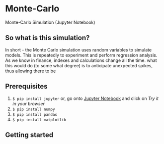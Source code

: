 # Monte-Carlo
Monte-Carlo Simulation (Jupyter Notebook)

## So what is this simulation?
In short - the Monte Carlo simulation uses random variables to simulate models. This is repeatedly to experiment and perform regression analysis. As we know in finance, indexes and calculations change all the time. what this would do (to some what degree) is to anticipate unexpected spikes, thus allowing there to be 

## Prerequisites 
1. ```$ pip install jupyter``` or, go onto [Jupyter Notebook](https://jupyter.org/) and click on _Try it in your browser_
2. ```$ pip install numpy```
3. ```$ pip install pandas```
4. ```$ pip install matplotlib```

## Getting started

